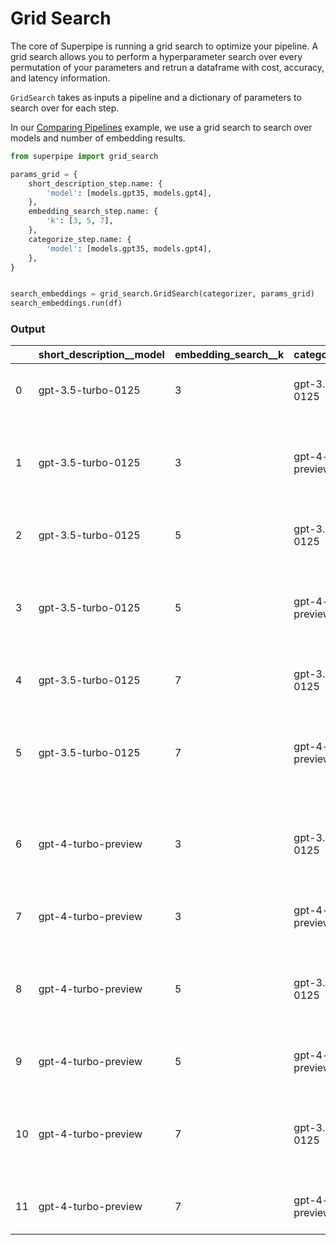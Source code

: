 # Grid Search

The core of Superpipe is running a grid search to optimize your pipeline. A grid search allows you to perform a hyperparameter search over every permutation of your parameters and retrun a dataframe with cost, accuracy, and latency information.

`GridSearch` takes as inputs a pipeline and a dictionary of parameters to search over for each step.

In our [Comparing Pipelines](https://github.com/villagecomputing/superpipe/blob/main/examples/comparing_pipelines/furniture.ipynb) example, we use a grid search to search over models and number of embedding results.

```python
from superpipe import grid_search

params_grid = {
    short_description_step.name: {
        'model': [models.gpt35, models.gpt4],
    },
    embedding_search_step.name: {
        'k': [3, 5, 7],
    },
    categorize_step.name: {
        'model': [models.gpt35, models.gpt4],
    },
}


search_embeddings = grid_search.GridSearch(categorizer, params_grid)
search_embeddings.run(df)
```

### Output

|     | short_description\_\_model | embedding_search\_\_k | categorize\_\_model | score | input_tokens                                              | output_tokens                                             | input_cost | output_cost | num_success | num_failure | total_latency | index                |
| --- | -------------------------- | --------------------- | ------------------- | ----- | --------------------------------------------------------- | --------------------------------------------------------- | ---------- | ----------- | ----------- | ----------- | ------------- | -------------------- |
| 0   | gpt-3.5-turbo-0125         | 3                     | gpt-3.5-turbo-0125  | 0.833 | {'gpt-3.5-turbo-0125': 11315}                             | {'gpt-3.5-turbo-0125': 2108}                              | 0.005657   | 0.003162    | 30          | 0           | 103.464159    | -7791233023527820859 |
| 1   | gpt-3.5-turbo-0125         | 3                     | gpt-4-turbo-preview | 0.933 | {'gpt-3.5-turbo-0125': 5852, 'gpt-4-turbo-preview': 5852} | {'gpt-3.5-turbo-0125': 1837, 'gpt-4-turbo-preview': 1837} | 0.057896   | 0.011756    | 30          | 0           | 82.123847     | -1229872059569985205 |
| 2   | gpt-3.5-turbo-0125         | 5                     | gpt-3.5-turbo-0125  | 0.9   | {'gpt-3.5-turbo-0125': 11824}                             | {'gpt-3.5-turbo-0125': 1998}                              | 0.005912   | 0.002997    | 30          | 0           | 60.67743      | -2156008638839003309 |
| 3   | gpt-3.5-turbo-0125         | 5                     | gpt-4-turbo-preview | 0.967 | {'gpt-3.5-turbo-0125': 5852, 'gpt-4-turbo-preview': 5852} | {'gpt-3.5-turbo-0125': 1792, 'gpt-4-turbo-preview': 1792} | 0.063456   | 0.011688    | 30          | 0           | 85.082716     | -373516568509500608  |
| 4   | gpt-3.5-turbo-0125         | 7                     | gpt-3.5-turbo-0125  | 0.9   | {'gpt-3.5-turbo-0125': 12575}                             | {'gpt-3.5-turbo-0125': 2141}                              | 0.006287   | 0.003211    | 30          | 0           | 149.574122    | 5513717612912975259  |
| 5   | gpt-3.5-turbo-0125         | 7                     | gpt-4-turbo-preview | 0.967 | {'gpt-3.5-turbo-0125': 5852, 'gpt-4-turbo-preview': 5852} | {'gpt-3.5-turbo-0125': 1733, 'gpt-4-turbo-preview': 1733} | 0.069126   | 0.011599    | 30          | 0           | 78.444735     | 2766483574959374285  |
| 6   | gpt-4-turbo-preview        | 3                     | gpt-3.5-turbo-0125  | 0.867 | {'gpt-4-turbo-preview': 5852, 'gpt-3.5-turbo-0125': 5852} | {'gpt-4-turbo-preview': 1836, 'gpt-3.5-turbo-0125': 1836} | 0.061260   | 0.055532    | 30          | 0           | 138.30416     | 7602228094953899657  |
| 7   | gpt-4-turbo-preview        | 3                     | gpt-4-turbo-preview | 0.867 | {'gpt-4-turbo-preview': 11298}                            | {'gpt-4-turbo-preview': 2095}                             | 0.112980   | 0.062850    | 30          | 0           | 164.999652    | -6892174709507839108 |
| 8   | gpt-4-turbo-preview        | 5                     | gpt-3.5-turbo-0125  | 0.867 | {'gpt-4-turbo-preview': 5852, 'gpt-3.5-turbo-0125': 5852} | {'gpt-4-turbo-preview': 1803, 'gpt-3.5-turbo-0125': 1803} | 0.061548   | 0.054541    | 30          | 0           | 140.513508    | -8924542522527535100 |
| 9   | gpt-4-turbo-preview        | 5                     | gpt-4-turbo-preview | 0.967 | {'gpt-4-turbo-preview': 11977}                            | {'gpt-4-turbo-preview': 2158}                             | 0.119770   | 0.064740    | 30          | 0           | 178.206688    | -9078237607708088845 |
| 10  | gpt-4-turbo-preview        | 7                     | gpt-3.5-turbo-0125  | 0.9   | {'gpt-4-turbo-preview': 5852, 'gpt-3.5-turbo-0125': 5852} | {'gpt-4-turbo-preview': 1806, 'gpt-3.5-turbo-0125': 1806} | 0.061864   | 0.054631    | 30          | 0           | 141.250665    | -1609701935912568703 |
| 11  | gpt-4-turbo-preview        | 7                     | gpt-4-turbo-preview | 0.967 | {'gpt-4-turbo-preview': 12528}                            | {'gpt-4-turbo-preview': 2090}                             | 0.125280   | 0.062700    | 30          | 0           | 169.717205    | -7994583890545252174 |
